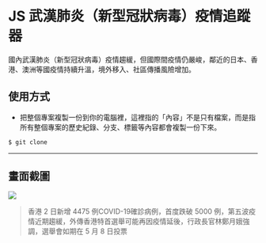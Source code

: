# JS 武漢肺炎（新型冠狀病毒）疫情追蹤器

國內武漢肺炎（新型冠狀病毒）疫情趨緩，但國際間疫情仍嚴峻，鄰近的日本、香港、澳洲等國疫情持續升溫，境外移入、社區傳播風險增加。

## 使用方式
- 把整個專案複製一份到你的電腦裡，這裡指的「內容」不是只有檔案，而是指所有整個專案的歷史紀錄、分支、標籤等內容都會複製一份下來。
```sh
$ git clone
```

----

## 畫面截圖
![](https://i.imgur.com/VmiKpFq.png)
> 香港 2 日新增 4475 例COVID-19確診病例，首度跌破 5000 例，第五波疫情近期趨緩，外傳香港特首選舉可能再因疫情延後，行政長官林鄭月娥強調，選舉會如期在 5 月 8 日投票